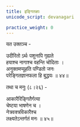 ```yaml
---
title: इङ्गितज्ञाः
unicode_script: devanagari

practice_weight: 0
---
```


यत उक्तञ्च -

उदीरितो ऽर्थः पशुनापि गृह्यते  
हयाश्च नागाश्च वहन्ति चोदिताः ।  
अनुक्तमप्यूहति पण्डितो जनः  
परेङ्गितज्ञानफला हि बुद्धयः ॥ ४४॥

तथा च मनुः (८।२६) -

आकारैरिङ्गितैर्गत्या  
चेष्टया भाषणेन च ।  
नेत्रवक्त्रविकारैश्च  
लक्ष्यतेऽन्तर्गतं मनः ॥ ४५॥